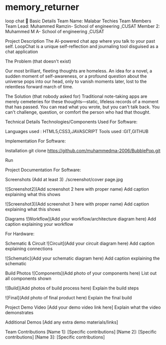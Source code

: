 # memory_returner

loop chat 🎯
Basic Details
Team Name: Malabar Techies
Team Members
Team Lead: Muhammed Ramzin- School of engineering ,CUSAT
Member 2: Muhammed M A- School of engineering ,CUSAT

Project Description
 The AI-powered chat app where you talk to your past self.
 LoopChat is a unique self-reflection and journaling tool disguised as a chat application

The Problem (that doesn't exist)

Our most brilliant, fleeting thoughts are homeless. An idea for a novel, a sudden moment of self-awareness, or a profound question about the universe pops into our head, only to vanish moments later, lost to the relentless forward march of time.

The Solution (that nobody asked for)
Traditional note-taking apps are merely cemeteries for these thoughts—static, lifeless records of a moment that has passed. You can read what you wrote, but you can't talk back. You can't challenge, question, or comfort the person who had that thought.

Technical Details
Technologies/Components Used
For Software:

Languages used : HTML5,CSS3,JAVASCRIPT
Tools used :GIT,GITHUB

Implementation
For Software:

Installation
git clone https://github.com/muhammedma-2006/BubblePop.git

Run


Project Documentation
For Software:

Screenshots (Add at least 3)
./screenshot/cover page.jpg

![Screenshot2](Add screenshot 2 here with proper name) Add caption explaining what this shows

![Screenshot3](Add screenshot 3 here with proper name) Add caption explaining what this shows

Diagrams
![Workflow](Add your workflow/architecture diagram here) Add caption explaining your workflow

For Hardware:

Schematic & Circuit
![Circuit](Add your circuit diagram here) Add caption explaining connections

![Schematic](Add your schematic diagram here) Add caption explaining the schematic

Build Photos
![Components](Add photo of your components here) List out all components shown

![Build](Add photos of build process here) Explain the build steps

![Final](Add photo of final product here) Explain the final build

Project Demo
Video
[Add your demo video link here] Explain what the video demonstrates

Additional Demos
[Add any extra demo materials/links]

Team Contributions
[Name 1]: [Specific contributions]
[Name 2]: [Specific contributions]
[Name 3]: [Specific contributions]
